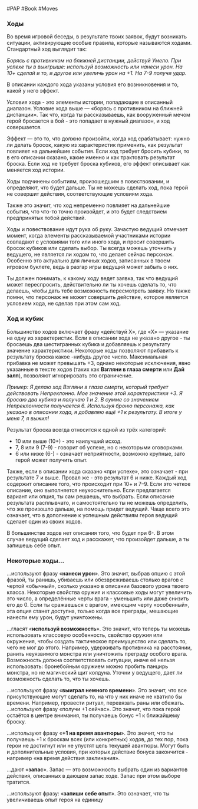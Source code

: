 #PAP #Book #Moves 
### Ходы

Во время игровой беседы, в результате твоих заявок, будут возникать ситуации, активирующие особые правила, которые называются ходами. Стандартный ход выглядит так: 

*Борясь с противником на ближней дистанции, действуй Умело. При успехе ты в выигрыше: используй возможность или нанеси урон.* 
*На 10+ сделай и то, и другое или увеличь урон на +1.* 
*На 7-9 получи удар.*

В описании каждого хода указаны условия его возникновения и то, какой у него эффект. 

Условия хода - это элементы истории, попадающие в описанный диапазон. Условие хода выше — «борясь с противником на ближней дистанции». Так что, когда ты рассказываешь, как вооруженный мечом герой бросается в бой - это попадает в нужный диапазон, и ход совершается. 

Эффект — это то, что должно произойти, когда ход срабатывает: нужно ли делать бросок, какую из характеристик применить, как результат повлияет на дальнейшие события. Если ход требует бросить кубики, то в его описании сказано, какие именно и как трактовать результат броска. Если ход не требует броска кубиков, его эффект описывает как меняется ход истории. 

Ходы подчинены событиям, произошедшим в повествовании, и определяют, что будет дальше. Ты не можешь сделать ход, пока герой не совершит действия, соответствующие условиям хода.

Также это значит, что ход непременно повлияет на дальнейшие события, что что-то точно произойдет, и это будет следствием предпринятых тобой действий. 

Ходы и повествование идут рука об руку. Зачастую ведущий отмечает момент, когда элементы рассказываемой участниками истории совпадают с условиями того или иного хода, и просит совершить бросок кубиков или сделать выбор. Ты всегда можешь уточнить у ведущего, не является ли ходом то, что делает сейчас персонаж. Особенно это актуально для личных ходов, записанных в твоем игровом буклете, ведь в разгар игры ведущий может забыть о них. 

Ты должен понимать, к какому ходу ведет заявка, так что ведущий может переспросить, действительно ли ты хочешь сделать то, что делаешь, чтобы дать тебе возможность пересмотреть заявку. Но также помни, что персонаж не может совершить действие, которое является условием хода, не сделав при этом сам ход.

### Ход и кубик 
Большинство ходов включает фразу «действуй Х», где «Х» — указание на одну из характеристик. Если в описании хода не указано другое - ты бросаешь два шестигранных кубика и добавляешь к результату значение характеристики. Некоторые ходы позволяют прибавить к результату броска какое -нибудь другое число. Максимальная прибавка не может превышать +3, однако некоторые исключения, явно указанные в тексте ходов (таких как **Взгляни в глаза смерти** или **Дай залп**), позволяют игнорировать это ограничение.

*Пример: Я делаю ход Взгляни в глаза смерти, который требует действовать Непреклонно. Мое значение этой характеристики +3. Я бросаю два кубика и получаю 1 и 2. В сумме со значением Непреклонности получается 6. Используя броню персонажа, как указано в описании хода, я добавляю ещё +1 к результату. В итоге у меня 7, я выжил!*

Результат броска всегда относится к одной из трёх категорий: 
- 10 или выше (10+) - это наилучший исход. 
- 7, 8 или 9 (7-9) - говорит об успехе, но с некоторыми оговорками. 
- 6 или ниже (6-) - означает неприятности, возможно крупные, зато герой может получить опыт. 
 
Также, если в описании хода сказано «при успехе», это означает - при результате 7 и выше. Провал же - это результат 6 и ниже. Каждый ход содержит описание того, что происходит при 10+ и 7–9. Если это четкое описание, оно выполняется неукоснительно. Если предлагается вариант или опция, ты сам решаешь, что выбрать. Если описание результата расплывчато, и самостоятельно ты не можешь определить, что же произошло дальше, на помощь придет ведущий. Чаще всего это означает, что в дополнение к успешным действиям героя ведущий сделает один из своих ходов. 

В большинстве ходов нет описания того, что будет при 6-. В этом случае ведущий сделает ход и расскажет, что произойдет дальше, а ты запишешь себе опыт.

### Некоторые ходы...

...используют фразу «**нанеси урон**». Это значит, выбрав опцию с этой фразой, ты ранишь, убиваешь или обезвреживаешь столько врагов с чертой «обычный», сколько указано в описании базового урона твоего класса. Некоторые свойства оружия и классовые ходы могут увеличить это число, а определённые черты врага - уменьшить или даже снизить его до 0. Если ты сражаешься с врагом, имеющим черту «особенный», эта опция станет доступна, только когда все преграды, мешающие нанести ему урон, будут уничтожены. 

...гласят «**используй возможность**». Это значит, что теперь ты можешь использовать классовую особенность, свойство оружия или окружения, чтобы создать тактическое преимущество или сделать то, чего не мог до этого. Например, удерживать противника на расстоянии, ранить неуязвимого монстра или уничтожить преграду особого врага. Возможность должна соответствовать ситуации, иначе её нельзя использовать: бронебойным оружием можно пробить панцирь монстра, но не магический щит колдуна. Уточни у ведущего, дает ли возможность сделать то, что ты хочешь. 

...используют фразу «**выиграл немного времени**». Это значит, что все присутствующие могут сделать то, на что у них иначе не хватило бы времени. Например, провести ритуал, перевязать раны или сбежать. ...используют фразу «получи +1 сейчас». Это значит, что пока герой остаётся в центре внимания, ты получаешь бонус +1 к ближайшему броску. 

...используют фразу «**+1 на время авантюры**». Это значит, что ты получаешь +1 к броскам всех (или конкретных) ходов, до тех пор, пока герои не достигнут или не упустят цель текущей авантюры. Могут быть и дополнительные условия, при которых действие бонуса закончится - например «на время действия заклинания». 

...дают «**запас**». Запас — это возможность выбрать один из вариантов действия, описанных в дающем запас ходе. Запас при этом выборе тратится. 

…используют фразу: «**запиши себе опыт**». Это означает, что ты увеличиваешь опыт героя на единицу